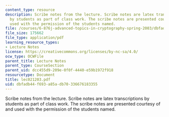```yaml
---
content_type: resource
description: Scribe notes from the lecture. Scribe notes are latex transcriptions
  by students as part of class work. The scribe notes are presented courtesy of and
  used with the permission of the students named.
file: /courses/6-876j-advanced-topics-in-cryptography-spring-2003/dbfadb44f693a85adb70336676183355_lec021203.pdf
file_size: 175662
file_type: application/pdf
learning_resource_types:
- Lecture Notes
license: https://creativecommons.org/licenses/by-nc-sa/4.0/
ocw_type: OCWFile
parent_title: Lecture Notes
parent_type: CourseSection
parent_uid: dcc455d9-209e-0f0f-4440-e59b1972f918
resourcetype: Document
title: lec021203.pdf
uid: dbfadb44-f693-a85a-db70-336676183355
---
```

Scribe notes from the lecture. Scribe notes are latex transcriptions by students as part of class work. The scribe notes are presented courtesy of and used with the permission of the students named.